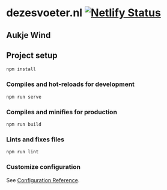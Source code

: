 # dezesvoeter.nl [![Netlify Status](https://api.netlify.com/api/v1/badges/4cf1d70f-f02a-4114-893c-109d45e3f603/deploy-status)](https://app.netlify.com/sites/aukje/deploys)
## Aukje Wind 

## Project setup
```
npm install
```

### Compiles and hot-reloads for development
```
npm run serve
```

### Compiles and minifies for production
```
npm run build
```

### Lints and fixes files
```
npm run lint
```

### Customize configuration
See [Configuration Reference](https://cli.vuejs.org/config/).
